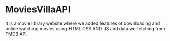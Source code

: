 # MoviesVillaAPI
It is a movie library website where we added  features of downloading and online watching movies using HTML CSS AND JS and data we fetching from TMDB API. 
